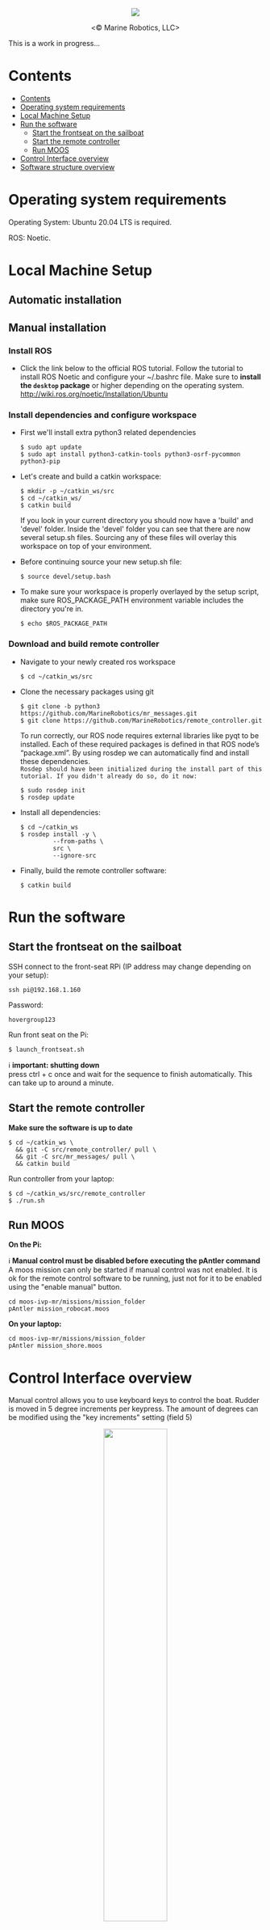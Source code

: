 <p align="center"><img src="https://user-images.githubusercontent.com/47678311/134843035-bf94204a-1e1a-4baa-b05a-0608b420d87e.png"></p>
<p align="center"><© Marine Robotics, LLC></p>

This is a work in progress...

# Contents

- [Contents](#contents)
- [Operating system requirements](#operating-system-requirements)
- [Local Machine Setup](#local-machine-setup)
- [Run the software](#run-the-software)
  - [Start the frontseat on the sailboat](#start-the-frontseat-on-the-sailboat)
  - [Start the remote controller](#start-the-remote-controller)
  - [Run MOOS](#run-moos)
- [Control Interface overview](#control-interface-overview)
- [Software structure overview](#software-structure-overview)


# Operating system requirements
Operating System: Ubuntu 20.04 LTS is required.  

ROS: Noetic.

# Local Machine Setup

## Automatic installation
[comment]: <> (TODO: Need to tell people to use correct script)
## Manual installation
### Install ROS
* Click the link below to the official ROS tutorial. Follow the tutorial to install ROS Noetic and configure your ~/.bashrc file. Make sure to **install the `desktop` package** or higher depending on the operating system.
http://wiki.ros.org/noetic/Installation/Ubuntu  
### Install dependencies and configure workspace
* First we'll install extra python3 related dependencies
   ```
   $ sudo apt update
   $ sudo apt install python3-catkin-tools python3-osrf-pycommon python3-pip
   ```
* Let's create and build a catkin workspace:
  ```
  $ mkdir -p ~/catkin_ws/src
  $ cd ~/catkin_ws/
  $ catkin build
  ```
  If you look in your current directory you should now have a 'build' and 'devel' folder. Inside the 'devel' folder you can see that there are now several setup.sh files. Sourcing any of these files will overlay this workspace on top of your environment. 
  
* Before continuing source your new setup.sh file:
  ```
  $ source devel/setup.bash
  ```

* To make sure your workspace is properly overlayed by the setup script, make sure ROS_PACKAGE_PATH environment variable includes the directory you're in.
  ```
  $ echo $ROS_PACKAGE_PATH
  ```

### Download and build remote controller

* Navigate to your newly created ros workspace
  ```
  $ cd ~/catkin_ws/src
  ```

* Clone the necessary packages using git
  ```
  $ git clone -b python3 https://github.com/MarineRobotics/mr_messages.git
  $ git clone https://github.com/MarineRobotics/remote_controller.git
  ```

  To run correctly, our ROS node requires external libraries like pyqt to be installed. Each of these required packages is defined in that ROS node’s “package.xml”. By using rosdep we can automatically find and install these dependencies.  
  `Rosdep should have been initialized during the install part of this tutorial. If you didn't already do so, do it now:`
  ```
  $ sudo rosdep init
  $ rosdep update
  ```

* Install all dependencies:
  ```
  $ cd ~/catkin_ws
  $ rosdep install -y \
           --from-paths \
           src \
           --ignore-src
  ```

* Finally, build the remote controller software:
  ```
  $ catkin build
  ```


# Run the software

## Start the frontseat on the sailboat



SSH connect to the front-seat RPi (IP address may change depending on your setup):
```
ssh pi@192.168.1.160
```
Password:
```
hovergroup123
```
Run front seat on the Pi:
```
$ launch_frontseat.sh
```
:information_source: **important: shutting down**  
  press ctrl + c once and wait for the sequence to finish automatically. This can take up to around a minute.
  
## Start the remote controller
**Make sure the software is up to date**
```
$ cd ~/catkin_ws \
  && git -C src/remote_controller/ pull \
  && git -C src/mr_messages/ pull \
  && catkin build
```
Run controller from your laptop:
```
$ cd ~/catkin_ws/src/remote_controller
$ ./run.sh
```
## Run MOOS

**On the Pi:**

:information_source: **Manual control must be disabled before executing the pAntler command**  
A moos mission can only be started if manual control was not enabled. It is ok for the remote control software to be running, just not for it to be enabled using the "enable manual" button.

```
cd moos-ivp-mr/missions/mission_folder
pAntler mission_robocat.moos
```
**On your laptop:**
```
cd moos-ivp-mr/missions/mission_folder
pAntler mission_shore.moos
```

# Control Interface overview
Manual control allows you to use keyboard keys to control the boat.
Rudder is moved in 5 degree increments per keypress. The amount of degrees can be modified using the "key increments" setting (field 5)
<p align="center"><img src="https://user-images.githubusercontent.com/3636101/174156119-557d7ade-e87b-4f40-932a-00a36c643b8e.png" height="50%"/></p>

When running the remote controller, the interface will look like the screenshot below.
We describe some of the most immportant features:
![GUI screenshot v2](https://user-images.githubusercontent.com/3636101/174156105-16fea390-25a8-4a45-9d97-0c1d29a99d18.png)


1. Enabling manual mode is necessary to use the remote controller. This will put control into your hands and results in the boat ignoring any payload messages even if a MOOS mission was running.
2. Turns propeller on/off
3. Works best in combination with "Vessel Heading" setting. When enabled, the boat will choose the best sail angle for the current/desired heading. If you go into the wind, or slow down too much during a tack it will automatically turn on the prop to help out. 
4. 
   - Sail heading: ask the sail to hold a specific compass heading, independent of vessel
   - Sail angle: ask the sail to set a specific angle relative to the boat
   - Sail angle of attack : ask the sail to set a specific angle relative to the apparent wind
5. Change the amount of degrees with which the rudder moves for each A/D keypress. For your information: the rudder range is -40 to 40 degrees
6. The current rudder position
7. The desired rudder position, this shows you what you are asking the rudder to do.
8. Motor controller status. In this example 1 is connected (green) and one is not connected. You need both controllers to be green to operate the boat.
9. Stop all actuators from moving.



# Software structure overview

A combination of MOOS-IvP and ROS is used for the boat system. MOOS-IvP is the backseat driver and handles all the user and mission related logic. ROS is used for the front seat. This contains all the low level logic communicating with the boat’s actuators and sensors.

Flowchart:
<p align="center"><img src="https://user-images.githubusercontent.com/3636101/173442644-0efb1272-4638-4f26-963b-9246db97c59b.png"></p>
